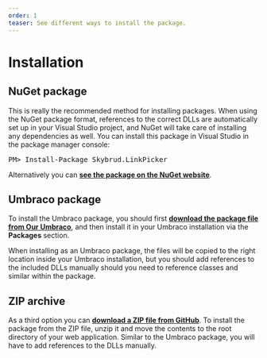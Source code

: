 ```yaml
---
order: 1
teaser: See different ways to install the package.
---
```


# Installation

## NuGet package

This is really the recommended method for installing packages. When using the NuGet package format, references to the correct DLLs are automatically set up in your Visual Studio project, and NuGet will take care of installing any dependencies as well. You can install this package in Visual Studio in the package manager console:

<div class="highlight nuget"><pre><span>PM&gt;&nbsp;</span>Install-Package Skybrud.LinkPicker</pre></div>

Alternatively you can [**see the package on the NuGet website**](https://www.nuget.org/packages/Skybrud.LinkPicker).

## Umbraco package

To install the Umbraco package, you should first [**download the package file from Our Umbraco**](https://our.umbraco.com/packages/backoffice-extensions/skybrudlinkpicker/), and then install it in your Umbraco installation via the **Packages** section.

When installing as an Umbraco package, the files will be copied to the right location inside your Umbraco installation, but you should add references to the included DLLs manually should you need to reference classes and similar within the package.

## ZIP archive

As a third option you can [**download a ZIP file from GitHub**](https://github.com/skybrud/Skybrud.LinkPicker/releases). To install the package from the ZIP file, unzip it and move the contents to the root directory of your web application. Similar to the Umbraco package, you will have to add references to the DLLs manually.